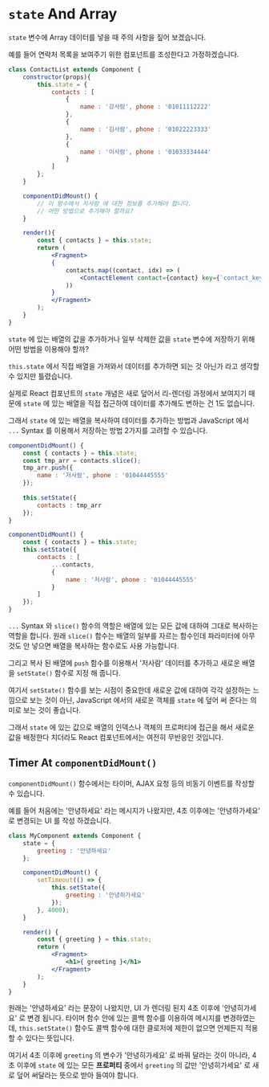 # `state` And Array

`state` 변수에 Array 데이터를 넣을 때 주의 사항을 짚어 보겠습니다. 

예를 들어 연락처 목록을 보여주기 위한 컴포넌트를 조성한다고 가정하겠습니다.

```jsx
class ContactList extends Component {
    constructor(props){
        this.state = {
            contacts : [
                {
                    name : '강사람', phone : '01011112222'
                },
                {
                    name : '김사람', phone : '01022223333'
                },
                {
                    name : '이사람', phone : '01033334444'
                }
            ]
        };
    }

    componentDidMount() {
        // 이 함수에서 저사람 에 대한 정보를 추가해야 합니다.
        // 어떤 방법으로 추가해야 할까요?    
    }

    render(){
        const { contacts } = this.state;
        return (
            <Fragment>
            {
                contacts.map((contact, idx) => (
                    <ContactElement contact={contact} key={`contact_key_${idx}`} />
                ))
            }
            </Fragment>
        ); 
    }
}
```

`state` 에 있는 배열의 값을 추가하거나 일부 삭제한 값을 `state` 변수에 저장하기 위해 어떤 방법을 이용해야 할까?

`this.state` 에서 직접 배열을 가져와서 데이터를 추가하면 되는 것 아닌가 라고 생각할 수 있지만 틀렸습니다.

실제로 React 컴포넌트의 `state` 개념은 새로 덮어서 리-렌더링 과정에서 보여지기 때문에 `state` 에 있는 배열을 직접 접근하여 데이터를 추가해도 변하는 건 1도 없습니다.

그래서 `state` 에 있는 배열을 복사하여 데이터를 추가하는 방법과 JavaScript 에서 `...` Syntax 를 이용해서 저장하는 방법 2가지를 고려할 수 있습니다.

```jsx
componentDidMount() {
    const { contacts } = this.state;
    const tmp_arr = contacts.slice();
    tmp_arr.push({
        name : '저사람', phone : '01044445555'
    });
    
    this.setState({
        contacts : tmp_arr
    });
}
```

```jsx
componentDidMount() {
    const { contacts } = this.state;
    this.setState({
        contacts : [
            ...contacts,
            {
                name : '저사람', phone : '01044445555'
            }
        ]
    });
}
```

`...` Syntax 와 `slice()` 함수의 역할은 배열에 있는 모든 값에 대하여 그대로 복사하는 역할을 합니다. 원래 `slice()` 함수는 배열의 일부를 자르는 함수인데 파라미터에 아무 것도 안 넣으면 배열을 복사하는 함수로도 사용 가능합니다.

그리고 복사 된 배열에 `push` 함수를 이용해서 '저사람' 데이터를 추가하고 새로운 배열을 `setState()` 함수로 지정 해 줍니다.

여기서 `setState()` 함수를 보는 시점이 중요한데 새로운 값에 대하여 각각 설정하는 느낌으로 보는 것이 아닌, JavaScript 에서의 새로운 객체를 `state` 에 덮어 써 준다는 의미로 보는 것이 좋습니다.

그래서 `state` 에 있는 값으로 배열의 인덱스나 객체의 프로퍼티에 접근을 해서 새로운 값을 배정한다 치더라도 React 컴포넌트에서는 여전히 무반응인 것입니다.

## Timer At `componentDidMount()`

`componentDidMount()` 함수에서는 타이머, AJAX 요청 등의 비동기 이벤트를 작성할 수 있습니다.

예를 들어 처음에는 '안녕하세요' 라는 메시지가 나왔지만, 4초 이후에는 '안녕하가세요' 로 변경되는 UI 를 작성 하겠습니다.

```jsx
class MyComponent extends Component {
    state = {
        greeting : '안녕하세요'
    };

    componentDidMount() {
        setTimeout(() => {
            this.setState({
                greeting : '안녕히가세요'
            });
        }, 4000);
    }

    render() {
        const { greeting } = this.state;
        return (
            <Fragment>
                <h1>{ greeting }</h1>
            </Fragment>
        );
    }
}
```

원래는 '안녕하세요' 라는 문장이 나왔지만, UI 가 렌더링 된지 4초 이후에 '안녕히가세요' 로 변경 됩니다. 타이머 함수 안에 있는 콜백 함수를 이용하여 메시지를 변경하였는데, `this.setState()` 함수도 콜백 함수에 대한 클로저에 제한이 없으면 언제든지 적용할 수 있다는 뜻입니다.

여기서 4초 이후에 `greeting` 의 변수가 '안녕히가세요' 로 바꿔 달라는 것이 아니라, 4초 이후에 `state` 에 있는 모든 **프로퍼티** 중에서 `greeting` 의 값만 '안녕히가세요' 로 새로 덮어 써달라는 뜻으로 받아 들여야 합니다. 